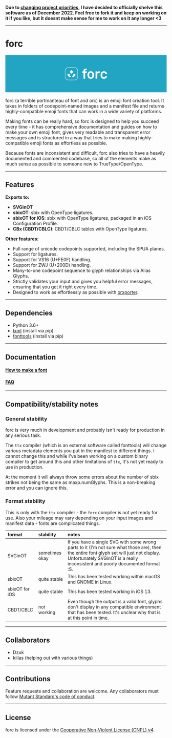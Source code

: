 
**Due to [changing project priorities](https://blog.mutant.tech/index.php/2022/12/14/future-priorities/), I have decided to officially shelve this software as of December 2022. Feel free to fork it and keep on working on it if you like, but it doesnt make sense for me to work on it any longer <3**

----

# forc

![forc logo with the text 'forc' next to it on a blue background](docs/img/forc_logo.png)

forc (a terrible portmanteau of font and orc) is an emoji font creation tool. It takes in folders of codepoint-named images and a manifest file and returns highly-compatible emoji fonts that can work in a wide variety of platforms.

Making fonts can be really hard, so forc is designed to help you succeed every time - it has comprehensive documentation and guides on how to make your own emoji font, gives very readable and transparent error messages and is structured in a way that tries to make making highly-compatible emoji fonts as effortless as possible.

Because fonts are inconsistent and difficult, forc also tries to have a heavily documented and commented codebase, so all of the elements make as much sense as possible to someone new to TrueType/OpenType.

---

## Features

**Exports to:**

- **SVGinOT**
- **sbixOT**: sbix with OpenType ligatures.
- **sbixOT for iOS**: sbix with OpenType ligatures, packaged in an iOS Configuration Profile.
- **CBx (CBDT/CBLC)**: CBDT/CBLC tables with OpenType ligatures.

**Other features:**

- Full range of unicode codepoints supported, including the SPUA planes.
- Support for ligatures.
- Support for VS16 (U+FE0F) handling.
- Support for ZWJ (U+200D) handling.
- Many-to-one codepoint sequence to glyph relationships via Alias Glyphs.
- Strictly validates your input and gives you helpful error messages, ensuring that you get it right every time.
- Designed to work as effortlessly as possible with [orxporter](https://github.com/mutantstandard/orxporter).


---

## Dependencies

- Python 3.6+
- [lxml](https://lxml.de/) (install via pip)
- [fonttools](https://github.com/fonttools/fonttools) (install via pip)

---

## Documentation

#### [How to make a font](docs/howto/howto.md)

#### [FAQ](docs/faq.md)

---

## Compatibility/stability notes

### General stability

forc is very much in development and probably isn't ready for production in any serious task.

The `ttx` compiler (which is an external software called fonttools) will change various metadata elements you put in the manifest to different things. I cannot change this and while I've been working on a custom binary compiler to get around this and other limitations of `ttx`, it's not yet ready to use in production.

At the moment it will always throw some errors about the number of sbix strikes not being the same as maxp.numGlyphs. This is a non-breaking error and you can ignore this.

### Format stability

This is only with the `ttx` compiler - the `forc` compiler is not yet ready for use. Also your mileage may vary depending on your input images and manifest data - fonts are complicated things.

| format | stability | notes |
|:--|:--|:--|
| SVGinOT | sometimes okay | If you have a single SVG with some wrong parts to it (I'm not sure what those are), then the entire font glyph set will just not display. Unfortunately SVGinOT is a really inconsistent and poorly documented format :S. |
| sbixOT | quite stable | This has been tested working within macOS and GNOME in Linux. |
| sbixOT for iOS | quite stable | This has been tested working in iOS 13. |
| CBDT/CBLC | not working | Even though the output is a valid font, glyphs don't display in any compatible environment that has been tested. It's unclear why that is at this point in time. |

---

## Collaborators
- Dzuk
- kiilas (helping out with various things)

---

## Contributions

Feature requests and collaboration are welcome. Any collaborators must follow [Mutant Standard's code of conduct](code_of_conduct.md).

----

## License

forc is licensed under the [Cooperative Non-Violent License (CNPL) v4](license.txt).

